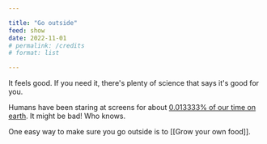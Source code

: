 ```yaml
---

title: "Go outside"
feed: show
date: 2022-11-01
# permalink: /credits
# format: list

---
```


It feels good. If you need it, there's plenty of science that says it's good for you.

Humans have been staring at screens for about [0.013333% of our time on earth](https://briandavidhall.com/blip/000). It might be bad! Who knows.

One easy way to make sure you go outside is to [[Grow your own food]].